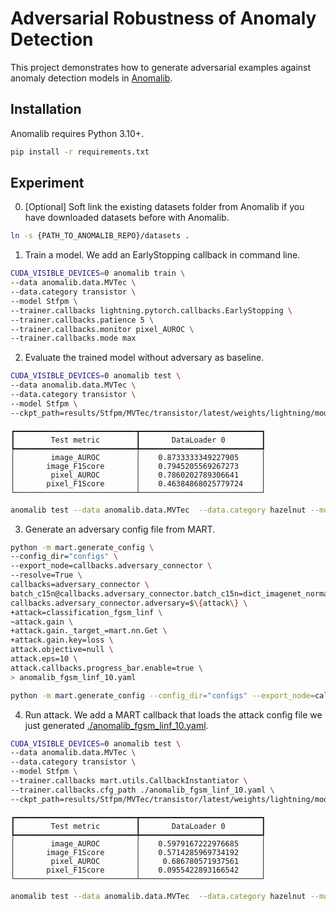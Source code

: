 # Adversarial Robustness of Anomaly Detection

This project demonstrates how to generate adversarial examples against anomaly detection models in [Anomalib](https://github.com/openvinotoolkit/anomalib).

## Installation

Anomalib requires Python 3.10+.

```sh
pip install -r requirements.txt
```

## Experiment

0. \[Optional\] Soft link the existing datasets folder from Anomalib if you have downloaded datasets before with Anomalib.

```sh
ln -s {PATH_TO_ANOMALIB_REPO}/datasets .
```

1. Train a model. We add an EarlyStopping callback in command line.

```sh
CUDA_VISIBLE_DEVICES=0 anomalib train \
--data anomalib.data.MVTec \
--data.category transistor \
--model Stfpm \
--trainer.callbacks lightning.pytorch.callbacks.EarlyStopping \
--trainer.callbacks.patience 5 \
--trainer.callbacks.monitor pixel_AUROC \
--trainer.callbacks.mode max
```

2. Evaluate the trained model without adversary as baseline.

```sh
CUDA_VISIBLE_DEVICES=0 anomalib test \
--data anomalib.data.MVTec \
--data.category transistor \
--model Stfpm \
--ckpt_path=results/Stfpm/MVTec/transistor/latest/weights/lightning/model.ckpt
```

```console
┏━━━━━━━━━━━━━━━━━━━━━━━━━━━┳━━━━━━━━━━━━━━━━━━━━━━━━━━━┓
┃        Test metric        ┃       DataLoader 0        ┃
┡━━━━━━━━━━━━━━━━━━━━━━━━━━━╇━━━━━━━━━━━━━━━━━━━━━━━━━━━┩
│        image_AUROC        │    0.8733333349227905     │
│       image_F1Score       │    0.7945205569267273     │
│        pixel_AUROC        │    0.7860202789306641     │
│       pixel_F1Score       │    0.46384868025779724    │
└───────────────────────────┴───────────────────────────┘
```

```sh
anomalib test --data anomalib.data.MVTec  --data.category hazelnut --model WinClip --data.init_args.image_size 240 --data.init_args.eval_batch_size 16 "--metrics.pixel=[F1Score,AUROC]"
```

3. Generate an adversary config file from MART.

```sh
python -m mart.generate_config \
--config_dir="configs" \
--export_node=callbacks.adversary_connector \
--resolve=True \
callbacks=adversary_connector \
batch_c15n@callbacks.adversary_connector.batch_c15n=dict_imagenet_normalized \
callbacks.adversary_connector.adversary=$\{attack\} \
+attack=classification_fgsm_linf \
~attack.gain \
+attack.gain._target_=mart.nn.Get \
+attack.gain.key=loss \
attack.objective=null \
attack.eps=10 \
attack.callbacks.progress_bar.enable=true \
> anomalib_fgsm_linf_10.yaml
```

```sh
python -m mart.generate_config --config_dir="configs" --export_node=callbacks.adversary_connector --resolve=True  callbacks=adversary_connector batch_c15n@callbacks.adversary_connector.batch_c15n=dict_imagenet_normalized callbacks.adversary_connector.adversary=$\{attack\} +attack=classification_fgsm_linf attack.objective=null attack.eps=10 attack.callbacks.progress_bar.enable=true +callbacks.adversary_connector.module_step_fn=validation_step attack.gain._call_with_args_.0=anomaly_maps attack.gain._call_with_args_.1=mask > anomalib_fgsm_linf_10.yaml
```

4. Run attack. We add a MART callback that loads the attack config file we just generated [./anomalib_fgsm_linf_10.yaml](./anomalib_fgsm_linf_10.yaml).

```sh
CUDA_VISIBLE_DEVICES=0 anomalib test \
--data anomalib.data.MVTec \
--data.category transistor \
--model Stfpm \
--trainer.callbacks mart.utils.CallbackInstantiator \
--trainer.callbacks.cfg_path ./anomalib_fgsm_linf_10.yaml \
--ckpt_path=results/Stfpm/MVTec/transistor/latest/weights/lightning/model.ckpt
```

```console
┏━━━━━━━━━━━━━━━━━━━━━━━━━━━┳━━━━━━━━━━━━━━━━━━━━━━━━━━━┓
┃        Test metric        ┃       DataLoader 0        ┃
┡━━━━━━━━━━━━━━━━━━━━━━━━━━━╇━━━━━━━━━━━━━━━━━━━━━━━━━━━┩
│        image_AUROC        │    0.5979167222976685     │
│       image_F1Score       │    0.5714285969734192     │
│        pixel_AUROC        │     0.686780571937561     │
│       pixel_F1Score       │    0.0955422893166542     │
└───────────────────────────┴───────────────────────────┘
```

```sh
anomalib test --data anomalib.data.MVTec  --data.category hazelnut --model WinClip --data.init_args.image_size 240 --data.init_args.eval_batch_size 16 "--metrics.pixel=[F1Score,AUROC]" --trainer.callbacks mart.utils.CallbackInstantiator --trainer.callbacks.cfg_path ./anomalib_fgsm_linf_10.yaml
```
